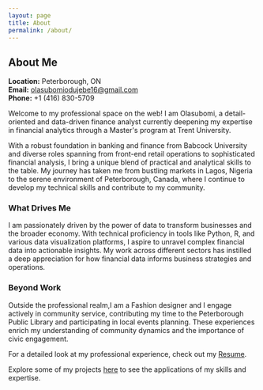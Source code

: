 ```yaml
---
layout: page
title: About
permalink: /about/
---
```


## About Me

**Location:** Peterborough, ON  
**Email:** [olasubomiodujebe16@gmail.com](mailto:olasubomiodujebe16@gmail.com)  
**Phone:** +1 (416) 830-5709  

Welcome to my professional space on the web! I am Olasubomi, a detail-oriented and data-driven finance analyst currently deepening my expertise in financial analytics through a Master's program at Trent University.

With a robust foundation in banking and finance from Babcock University and diverse roles spanning from front-end retail operations to sophisticated financial analysis, I bring a unique blend of practical and analytical skills to the table. My journey has taken me from bustling markets in Lagos, Nigeria to the serene environment of Peterborough, Canada, where I continue to develop my technical skills and contribute to my community.

### What Drives Me

I am passionately driven by the power of data to transform businesses and the broader economy. With technical proficiency in tools like Python, R, and various data visualization platforms, I aspire to unravel complex financial data into actionable insights. My work across different sectors has instilled a deep appreciation for how financial data informs business strategies and operations.

### Beyond Work

Outside the professional realm,I am a Fashion designer and I engage actively in community service, contributing my time to the Peterborough Public Library and participating in local events planning. These experiences enrich my understanding of community dynamics and the importance of civic engagement.

For a detailed look at my professional experience, check out my [Resume](https://Olasubomi-odujebe.github.io/resume/). 

Explore some of my projects [here](https://Olasubomi-odujebe.github.io/projects/) to see the applications of my skills and expertise.
